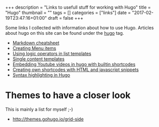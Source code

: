 +++
description = "Links to usefull stuff for working with Hugo"
title = "Hugo"
thumbnail = ""
tags = []
categories = ["links"]
date = "2017-02-19T23:47:16+01:00"
draft = false
+++

Some links I collected with information about how to use Hugo. Articles about hugo on this site can be found under the [hugo](/tags/hugo) tag.

<!--more-->

* [Markdown cheatsheet](https://github.com/adam-p/markdown-here/wiki/Markdown-Cheatsheet)
* [Creating Menu items](https://gohugo.io/extras/menus/)
* [Using logic operators in list templates](https://discuss.gohugo.io/t/range-statement-where-clause-with-or-logic-operator/1385)
* [Single content templates](https://gohugo.io/templates/content/)
* [Embedding Youtube videos in hugo with builtin shortcodes](https://gohugo.io/extras/shortcodes/#youtube)
* [Creating own shortcodes with HTML and javascript snippets](https://gohugo.io/extras/shortcodes/#creating-your-own-shortcodes)
* [Syntax highlighting in Hugo](https://gohugo.io/extras/highlighting/)

# Themes to have a closer look
This is mainly a list for myself ;-)

* http://themes.gohugo.io/grid-side